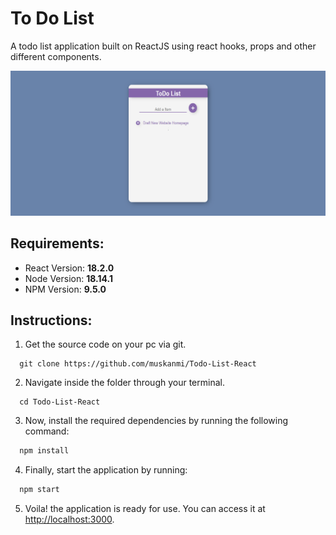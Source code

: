 # To Do List

A todo list application built on ReactJS using react hooks, props and other different components.

![Preview](./preview.png)

## Requirements:

* React Version: **18.2.0**
* Node Version: **18.14.1**
* NPM Version: **9.5.0**

## Instructions:

1. Get the source code on your pc via git.

```shell
  git clone https://github.com/muskanmi/Todo-List-React
```

2.  Navigate inside the folder through your terminal.

```shell
  cd Todo-List-React
```

3. Now, install the required dependencies by running the following command:

```js
  npm install
```

4. Finally, start the application by running:

```js
  npm start
```

5. Voila! the application is ready for use. You can access it at [http://localhost:3000](http://localhost:3000).

